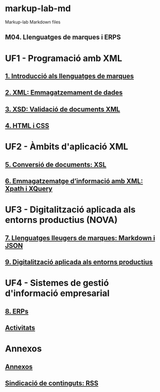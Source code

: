 # markup-lab-md
Markup-lab Markdown files

## M04. Llenguatges de marques i ERPS

# UF1 - Programació amb XML
## [1. Introducció als llenguatges de marques](01-intro-lleng-marques.md)
## [2. XML: Emmagatzemament de dades](02-xml.md) 
## [3. XSD: Validació de documents XML](03-xsd.md) 
## [4. HTML i CSS](04-html-css.md)

# UF2 - Àmbits d'aplicació XML
## [5. Conversió de documents: XSL](05-xsl-xpath.md) 
## [6. Emmagatzematge d’informació amb XML: Xpath i XQuery](06-xquery.md) 

# UF3 - Digitalització aplicada als entorns productius (NOVA)
## [7. Llenguatges lleugers de marques: Markdown i JSON](07-markdown_i_json.md)
## [9. Digitalització aplicada als entorns productius](09-digitalitzacio.md)

# UF4 - Sistemes de gestió d'informació empresarial
## [8. ERPs](08-erps.md) 


## [Activitats](10-activitats.md) 

# Annexos
## [Annexos](11-annexos.md) 

## [Sindicació de continguts: RSS](A0-rss.md)
